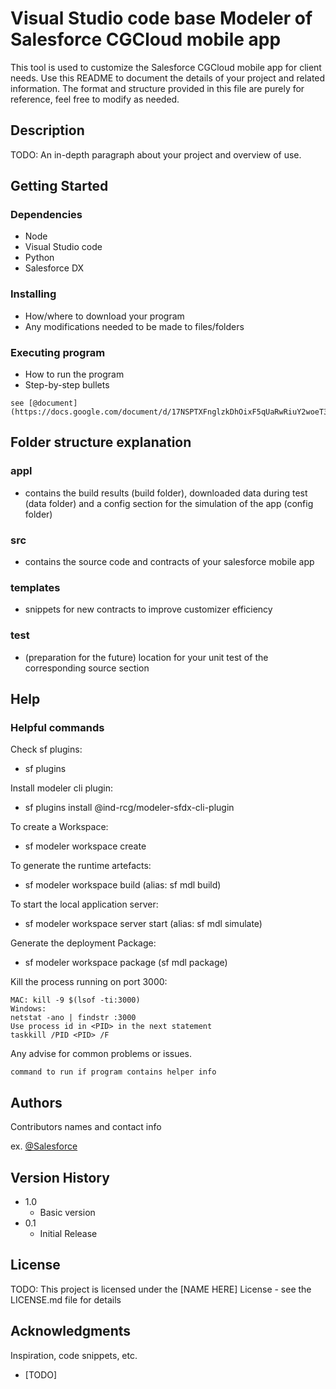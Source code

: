 # Visual Studio code base Modeler of Salesforce CGCloud mobile app

This tool is used to customize the Salesforce CGCloud mobile app for client needs.
Use this README to document the details of your project and related information. The format and structure provided in this file are purely for reference, feel free to modify as needed.

## Description

TODO: An in-depth paragraph about your project and overview of use.

## Getting Started

### Dependencies

* Node
* Visual Studio code
* Python
* Salesforce DX

### Installing

* How/where to download your program
* Any modifications needed to be made to files/folders

### Executing program

* How to run the program
* Step-by-step bullets
```
see [@document](https://docs.google.com/document/d/17NSPTXFnglzkDhOixF5qUaRwRiuY2woeT3DmM6coxC0/edit#heading=h.s9auy9z21lwm)
```

## Folder structure explanation

### appl

* contains the build results (build folder), downloaded data during test (data folder) and a config section for the simulation of the app (config folder)

### src

* contains the source code and contracts of your salesforce mobile app

### templates

* snippets for new contracts to improve customizer efficiency

### test

* (preparation for the future) location for your unit test of the corresponding source section

## Help

### Helpful commands
Check sf plugins:
* sf plugins


Install modeler cli plugin:
* sf plugins install @ind-rcg/modeler-sfdx-cli-plugin

To create a Workspace:
* sf modeler workspace create

To generate the runtime artefacts:
* sf modeler workspace build (alias: sf mdl build)

To start the local application server:
* sf modeler workspace server start (alias: sf mdl simulate)

Generate the deployment Package:
* sf modeler workspace package (sf mdl package)

Kill the process running on port 3000:
```
MAC: kill -9 $(lsof -ti:3000)
Windows:
netstat -ano | findstr :3000
Use process id in <PID> in the next statement
taskkill /PID <PID> /F
```


Any advise for common problems or issues.
```
command to run if program contains helper info
```

## Authors

Contributors names and contact info

ex. [@Salesforce](https://salesforce.com)

## Version History

* 1.0
    * Basic version
* 0.1
    * Initial Release

## License

TODO: This project is licensed under the [NAME HERE] License - see the LICENSE.md file for details

## Acknowledgments

Inspiration, code snippets, etc.
* [TODO]
